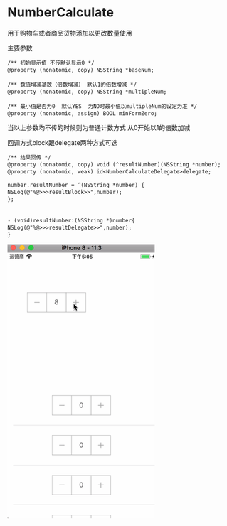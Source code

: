# NumberCalculate

用于购物车或者商品货物添加以更改数量使用

主要参数 
```
/** 初始显示值 不传默认显示0 */
@property (nonatomic, copy) NSString *baseNum;

/** 数值增减基数（倍数增减） 默认1的倍数增减 */
@property (nonatomic, copy) NSString *multipleNum;

/** 最小值是否为0  默认YES  为NO时最小值以multipleNum的设定为准 */
@property (nonatomic, assign) BOOL minFormZero;
```
当以上参数均不传的时候则为普通计数方式 从0开始以1的倍数加减

回调方式block跟delegate两种方式可选
```
/** 结果回传 */
@property (nonatomic, copy) void (^resultNumber)(NSString *number);
@property (nonatomic, weak) id<NumberCalculateDelegate>delegate;
```

```
number.resultNumber = ^(NSString *number) {
NSLog(@"%@>>>resultBlock>>",number);
};


- (void)resultNumber:(NSString *)number{
NSLog(@"%@>>>resultDelegate>>",number);
}
```

![参考](https://github.com/XueYangLee/NumberCalculate/blob/master/screen.gif)
